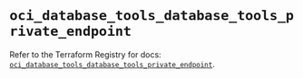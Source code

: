# `oci_database_tools_database_tools_private_endpoint`

Refer to the Terraform Registry for docs: [`oci_database_tools_database_tools_private_endpoint`](https://registry.terraform.io/providers/oracle/oci/6.18.0/docs/resources/database_tools_database_tools_private_endpoint).
